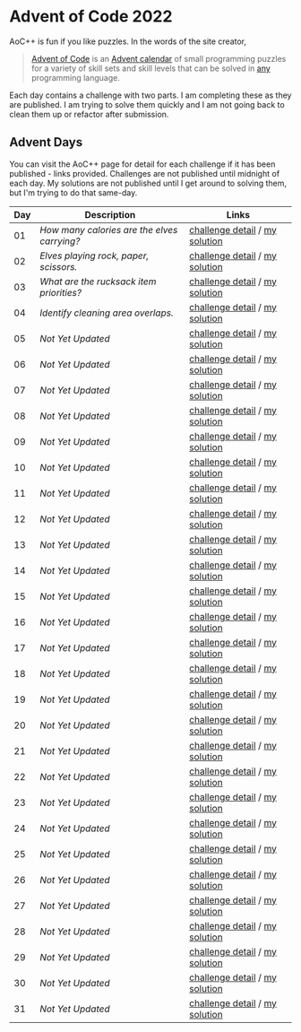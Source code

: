 # Advent of Code 2022

AoC++ is fun if you like puzzles. In the words of the site creator, 

> [Advent of Code](https://adventofcode.com/2022/about) is an [Advent calendar](https://en.wikipedia.org/wiki/Advent_calendar) of small programming puzzles for a variety of skill sets and skill levels that can be solved in [any](https://github.com/search?q=advent+of+code) programming language.

Each day contains a challenge with two parts. I am completing these as they are published. I am trying to solve them quickly and I am not going back to clean them up or refactor after submission. 

## Advent Days

You can visit the AoC++ page for detail for each challenge if it has been published - links provided. Challenges are not published until midnight of each day. My solutions are not published until I get around to solving them, but I'm trying to do that same-day.  

| **Day** | **Description** | **Links** |
|--|--|--|
| 01 | _How many calories are the elves carrying?_ | [challenge detail](https://adventofcode.com/2022/day/1) / [my solution](https://github.com/seerwright/advent-of-code-2022/tree/master/p1) |
| 02 | _Elves playing rock, paper, scissors._ | [challenge detail](https://adventofcode.com/2022/day/2) / [my solution](https://github.com/seerwright/advent-of-code-2022/tree/master/p2) |
| 03 | _What are the rucksack item priorities?_ | [challenge detail](https://adventofcode.com/2022/day/3) / [my solution](https://github.com/seerwright/advent-of-code-2022/tree/master/p3) |
| 04 | _Identify cleaning area overlaps._ | [challenge detail](https://adventofcode.com/2022/day/4) / [my solution](https://github.com/seerwright/advent-of-code-2022/tree/master/p4) |
| 05 | _Not Yet Updated_ | [challenge detail](https://adventofcode.com/2022/day/5) / [my solution](https://github.com/seerwright/advent-of-code-2022/tree/master/p5) |
| 06 | _Not Yet Updated_ | [challenge detail](https://adventofcode.com/2022/day/6) / [my solution](https://github.com/seerwright/advent-of-code-2022/tree/master/p6) |
| 07 | _Not Yet Updated_ | [challenge detail](https://adventofcode.com/2022/day/7) / [my solution](https://github.com/seerwright/advent-of-code-2022/tree/master/p7) |
| 08 | _Not Yet Updated_ | [challenge detail](https://adventofcode.com/2022/day/8) / [my solution](https://github.com/seerwright/advent-of-code-2022/tree/master/p8) |
| 09 | _Not Yet Updated_ | [challenge detail](https://adventofcode.com/2022/day/9) / [my solution](https://github.com/seerwright/advent-of-code-2022/tree/master/p9) |
| 10 | _Not Yet Updated_ | [challenge detail](https://adventofcode.com/2022/day/10) / [my solution](https://github.com/seerwright/advent-of-code-2022/tree/master/p10) |
| 11 | _Not Yet Updated_ | [challenge detail](https://adventofcode.com/2022/day/11) / [my solution](https://github.com/seerwright/advent-of-code-2022/tree/master/p11) |
| 12 | _Not Yet Updated_ | [challenge detail](https://adventofcode.com/2022/day/12) / [my solution](https://github.com/seerwright/advent-of-code-2022/tree/master/p12) |
| 13 | _Not Yet Updated_ | [challenge detail](https://adventofcode.com/2022/day/13) / [my solution](https://github.com/seerwright/advent-of-code-2022/tree/master/p13) |
| 14 | _Not Yet Updated_ | [challenge detail](https://adventofcode.com/2022/day/14) / [my solution](https://github.com/seerwright/advent-of-code-2022/tree/master/p14) |
| 15 | _Not Yet Updated_ | [challenge detail](https://adventofcode.com/2022/day/15) / [my solution](https://github.com/seerwright/advent-of-code-2022/tree/master/p15) |
| 16 | _Not Yet Updated_ | [challenge detail](https://adventofcode.com/2022/day/16) / [my solution](https://github.com/seerwright/advent-of-code-2022/tree/master/p16) |
| 17 | _Not Yet Updated_ | [challenge detail](https://adventofcode.com/2022/day/17) / [my solution](https://github.com/seerwright/advent-of-code-2022/tree/master/p17) |
| 18 | _Not Yet Updated_ | [challenge detail](https://adventofcode.com/2022/day/18) / [my solution](https://github.com/seerwright/advent-of-code-2022/tree/master/p18) |
| 19 | _Not Yet Updated_ | [challenge detail](https://adventofcode.com/2022/day/19) / [my solution](https://github.com/seerwright/advent-of-code-2022/tree/master/p19) |
| 20 | _Not Yet Updated_ | [challenge detail](https://adventofcode.com/2022/day/20) / [my solution](https://github.com/seerwright/advent-of-code-2022/tree/master/p20) |
| 21 | _Not Yet Updated_ | [challenge detail](https://adventofcode.com/2022/day/21) / [my solution](https://github.com/seerwright/advent-of-code-2022/tree/master/p21) |
| 22 | _Not Yet Updated_ | [challenge detail](https://adventofcode.com/2022/day/22) / [my solution](https://github.com/seerwright/advent-of-code-2022/tree/master/p22) |
| 23 | _Not Yet Updated_ | [challenge detail](https://adventofcode.com/2022/day/23) / [my solution](https://github.com/seerwright/advent-of-code-2022/tree/master/p23) |
| 24 | _Not Yet Updated_ | [challenge detail](https://adventofcode.com/2022/day/24) / [my solution](https://github.com/seerwright/advent-of-code-2022/tree/master/p24) |
| 25 | _Not Yet Updated_ | [challenge detail](https://adventofcode.com/2022/day/25) / [my solution](https://github.com/seerwright/advent-of-code-2022/tree/master/p25) |
| 26 | _Not Yet Updated_ | [challenge detail](https://adventofcode.com/2022/day/26) / [my solution](https://github.com/seerwright/advent-of-code-2022/tree/master/p26) |
| 27 | _Not Yet Updated_ | [challenge detail](https://adventofcode.com/2022/day/27) / [my solution](https://github.com/seerwright/advent-of-code-2022/tree/master/p27) |
| 28 | _Not Yet Updated_ | [challenge detail](https://adventofcode.com/2022/day/28) / [my solution](https://github.com/seerwright/advent-of-code-2022/tree/master/p28) |
| 29 | _Not Yet Updated_ | [challenge detail](https://adventofcode.com/2022/day/29) / [my solution](https://github.com/seerwright/advent-of-code-2022/tree/master/p29) |
| 30 | _Not Yet Updated_ | [challenge detail](https://adventofcode.com/2022/day/30) / [my solution](https://github.com/seerwright/advent-of-code-2022/tree/master/p30) |
| 31 | _Not Yet Updated_ | [challenge detail](https://adventofcode.com/2022/day/31) / [my solution](https://github.com/seerwright/advent-of-code-2022/tree/master/p31) |


